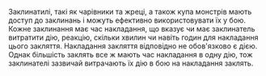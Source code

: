Заклинатилі, такі як чарівники та жреці, а також купа монстрів мають доступ до заклинань і можуть ефективно використовувати їх у бою. Кожне заклинання має час накладання, що вказує чи має заклинатель витратити дію, реакцію, скільки хвилин чи навіть годин для накладання цього закляття. Накладання закляття відповідно не обов'язково є дією. Однак більшість заклять все ж мають час накладання в одну дію, тож  заклинателі зазвичай витрачають їх дію в бою на накладання заклять.